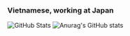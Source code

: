 ### Vietnamese, working at Japan

<!--
**mrahn1234/mrahn1234** is a ✨ _special_ ✨ repository because its `README.md` (this file) appears on your GitHub profile.

Here are some ideas to get you started:

- 🔭 I’m currently working on ...
- 🌱 I’m currently learning ...
- 👯 I’m looking to collaborate on ...
- 🤔 I’m looking for help with ...
- 💬 Ask me about ...
- 📫 How to reach me: ...
- 😄 Pronouns: ...
- ⚡ Fun fact: ...
-->

![GitHub Stats](https://github-readme-stats.vercel.app/api?username=mrahn1234&theme=radical)
![Anurag's GitHub stats](https://github-readme-stats.vercel.app/api/top-langs/?username=mrahn1234&layout=compact&theme=dracula)
